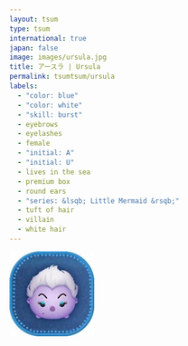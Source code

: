 ```yaml
---
layout: tsum
type: tsum
international: true
japan: false
image: images/ursula.jpg
title: アースラ | Ursula
permalink: tsumtsum/ursula
labels:
  - "color: blue"
  - "color: white"
  - "skill: burst"
  - eyebrows
  - eyelashes
  - female
  - "initial: A"
  - "initial: U"
  - lives in the sea
  - premium box
  - round ears
  - "series: &lsqb; Little Mermaid &rsqb;"
  - tuft of hair
  - villain
  - white hair
---
```

<img class="ui image" src="../images/ursula.jpg">
